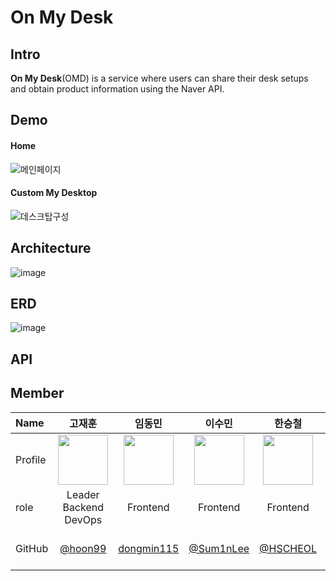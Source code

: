 # On My Desk

## Intro
<strong>On My Desk</strong>(OMD) is a service where users can share their desk setups and obtain product information using the Naver API.

## Demo

#### Home
![메인페이지](https://github.com/Team-OMD/.github/assets/137386209/06ddabc1-6736-4ed5-94b8-db3ef538e02c)

#### Custom My Desktop
![데스크탑구성](https://github.com/Team-OMD/.github/assets/137386209/6ca2c799-39af-434a-98de-10c56e735d79)

## Architecture
![image](https://github.com/Team-OMD/.github/assets/79782580/5b12df76-0d97-425e-9845-132d98cb881d)

## ERD
![image](https://github.com/Team-OMD/.github/assets/79782580/9bbe49d1-92d6-4b14-a561-416b83753312)

## API

## Member

| Name    |                   <center>고재훈</center>                   |                    <center>임동민</center>                    |                   <center>이수민</center>                   |                 <center>한승철</center>                 |                     <center>최수하</center>                     |                 <center>최지혜</center>                |
| :------ | :---------------------------------------------------------: | :-----------------------------------------------------------: | :---------------------------------------------------------: | :-----------------------------------------------------: | :-------------------------------------------------------------: | :-----------------------------------------------------: |
| Profile | <img src="https://avatars.githubusercontent.com/u/79782580?s=96&v=4" width="80" height="80">  | <img src="https://avatars.githubusercontent.com/u/137386209?s=64&v=4" width="80" height="80">   | <img src="https://avatars.githubusercontent.com/u/144830946?s=64&v=4" width="80" height="80">   | <img src="https://avatars.githubusercontent.com/u/101388379?s=64&v=4" width="80" height="80">   | <img src="https://avatars.githubusercontent.com/u/154861396?s=70&v=4" width="80" height="80">    | <img src="https://avatars.githubusercontent.com/u/87265951?s=70&v=4" width="80" height="80">   |
| role    |                 <center> Leader<br> Backend<br> DevOps</center>                  |                  <center> Frontend </center>                  |                 <center> Frontend </center>                 |               <center> Frontend </center>               |                   <center> Backend </center>                    |  <center> Backend </center>   |
| GitHub  | <center> [@hoon99](https://github.com/hoon99) </center> | &nbsp;&nbsp;<center>[dongmin115](https://github.com/dongmin115)</center>&nbsp;&nbsp; | <center>[@Sum1nLee](https://github.com/Sum1nLee)</center> | &nbsp;&nbsp;<center>[@HSCHEOL](https://github.com/HSCHEOL)</center>&nbsp;&nbsp; | &nbsp;&nbsp;<center>[@suhach0523](https://github.com/suhach0523)</center>&nbsp;&nbsp; |&nbsp;&nbsp;<center>[@jihye1006](https://github.com/jihye1006)</center>&nbsp;&nbsp; |
